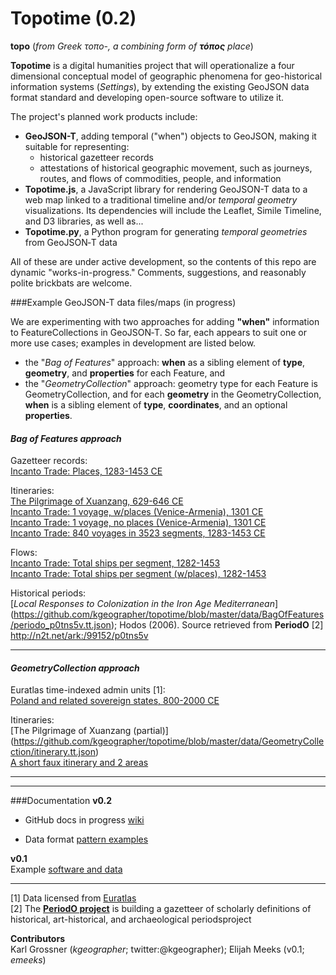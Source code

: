 Topotime (0.2)
==========================

**topo** (_from Greek τοπο-, a combining form of **τόπος** place_)

**Topotime** is a digital humanities project that will operationalize a four dimensional conceptual model of geographic phenomena for geo-historical information systems (_Settings_), by extending the existing GeoJSON data format standard and developing open-source software to utilize it.

The project's planned work products include:

* **GeoJSON-T**, adding temporal ("when") objects to GeoJSON, making it suitable for representing:
	* historical gazetteer records
	* attestations of historical geographic movement, such as journeys, routes, and flows of commodities, people, and information
* **Topotime.js**, a JavaScript library for rendering GeoJSON-T data to a web map linked to a traditional timeline and/or _temporal geometry_ visualizations. Its dependencies will include the Leaflet, Simile Timeline, and D3 libraries, as well as...
* **Topotime.py**, a Python program for generating _temporal geometries_ from GeoJSON&#8209;T data

All of these are under active development, so the contents of this repo are dynamic "works-in-progress." Comments, suggestions, and reasonably polite brickbats are welcome.

###Example GeoJSON-T data files/maps (in progress)

We are experimenting with two approaches for adding **"when"** information to FeatureCollections in GeoJSON&#8209;T. So far, each appears to suit one or more use cases; examples in development are listed below.

* the "_Bag of Features_" approach: **when** as a sibling element of **type**, **geometry**, and **properties** for each Feature,  and
* the "_GeometryCollection_" approach: geometry type for each Feature is GeometryCollection, and for each **geometry** in the GeometryCollection, **when** is a sibling element of **type**, **coordinates**, and an optional **properties**.

#### *_Bag of Features approach_*
Gazetteer records:  
[Incanto Trade: Places, 1283-1453 CE](https://github.com/kgeographer/topotime/blob/master/data/BagOfFeatures/incanto_places.geojson)  

Itineraries:  
[The Pilgrimage of Xuanzang, 629-646 CE](https://github.com/kgeographer/topotime/blob/master/data/BagOfFeatures/xuanzang_way-collection.geojson)  
[Incanto Trade: 1 voyage, w/places (Venice-Armenia), 1301 CE  ](https://github.com/kgeographer/topotime/blob/master/data/BagOfFeatures/incanto_1voyage-w-places.geojson)  
[Incanto Trade: 1 voyage, no places (Venice-Armenia), 1301 CE  ](https://github.com/kgeographer/topotime/blob/master/data/BagOfFeatures/incanto_1yoyage-no-places.geojson)  
[Incanto Trade: 840 voyages in 3523 segments, 1283-1453 CE  ](https://github.com/kgeographer/topotime/blob/master/data/BagOfFeatures/incanto_840voyages.geojson)   

Flows:  
[Incanto Trade: Total ships per segment, 1282-1453](https://github.com/kgeographer/topotime/blob/master/data/BagOfFeatures/incanto_total-ships.geojson)  
[Incanto Trade: Total ships per segment (w/places), 1282-1453](https://github.com/kgeographer/topotime/blob/master/data/BagOfFeatures/incanto_flow-features-w-places.geojson)

Historical periods:  
[_Local Responses to Colonization in the Iron Age Mediterranean_] (https://github.com/kgeographer/topotime/blob/master/data/BagOfFeatures/periodo_p0tns5v.tt.json); Hodos (2006). Source retrieved from **PeriodO** [2] http://n2t.net/ark:/99152/p0tns5v
____________
#### *_GeometryCollection approach_*
Euratlas time-indexed admin units [1]:  
[Poland and related sovereign states, 800-2000 CE](https://github.com/kgeographer/topotime/blob/master/data/GeometryCollection/euro_poland.tt.json)

Itineraries:  
[The Pilgrimage of Xuanzang (partial)] (https://github.com/kgeographer/topotime/blob/master/data/GeometryCollection/itinerary.tt.json)  
[A short faux itinerary and 2 areas](https://github.com/kgeographer/topotime/blob/master/data/GeometryCollection/multi-type.tt.json)  
____________
____________
###Documentation
**v0.2**  

- GitHub docs in progress [wiki](https://github.com/kgeographer/topotime/wiki)

- Data format [pattern examples](https://github.com/kgeographer/topotime/blob/tt-geojson/spec-outlines_18Aug2015.md)

**v0.1**  
Example [software and data](http://dh.stanford.edu/topotime)


____________
[1] Data licensed from [Euratlas](http://www.euratlas.net/history/europe/)  
[2] The [**PeriodO project**](http://perio.do/) is building a gazetteer of scholarly definitions of historical, art-historical, and archaeological periodsproject

**Contributors**   
Karl Grossner (*kgeographer*; twitter:@kgeographer); Elijah Meeks (v0.1; *emeeks*)
